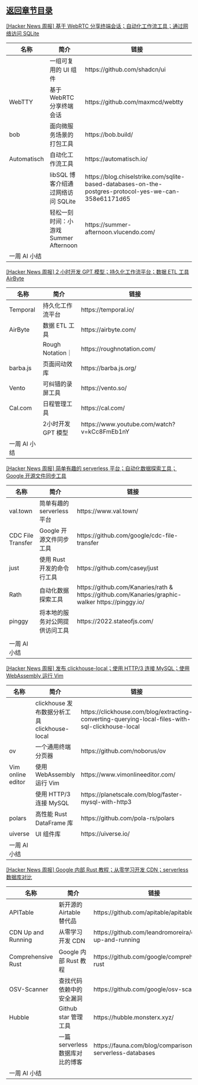 ## [返回章节目录](../2023Q1-Hacker-News.md)


[[Hacker News 周报] 基于 WebRTC 分享终端会话；自动化工作流工具；通过网络访问
SQLite](https://www.bilibili.com/video/BV1Y8411371f)

<table>
  <theader>
    <th>名称</th>
    <th>简介</th>
    <th>链接</th>
  </theader><tbody>
    <tr>
      <td></td>
      <td>一组可复用的 UI 组件</td>
      <td>https://github.com/shadcn/ui</td>
    </tr><tr>
      <td>WebTTY</td>
      <td>基于 WebRTC 分享终端会话</td>
      <td>https://github.com/maxmcd/webtty</td>
    </tr><tr>
      <td>bob</td>
      <td>面向微服务场景的打包工具</td>
      <td>https://bob.build/</td>
    </tr><tr>
      <td>Automatisch</td>
      <td>自动化工作流工具</td>
      <td>https://automatisch.io/</td>
    </tr><tr>
      <td></td>
      <td>libSQL 博客介绍通过网络访问 SQLite</td>
      <td>https://blog.chiselstrike.com/sqlite-based-databases-on-the-postgres-protocol-yes-we-can-358e61171d65</td>
    </tr><tr>
      <td></td>
      <td>轻松一刻时间：小游戏 Summer Afternoon</td>
      <td>https://summer-afternoon.vlucendo.com/</td>
    </tr><tr>
      <td>一周 AI 小结</td>
      <td></td>
      <td></td>
    </tr>
  </tbody>
</table>

[[Hacker News 周报] 2 小时开发 GPT 模型；持久化工作流平台；数据 ETL 工具
AirByte](https://www.bilibili.com/video/BV1C24y1r7yJ)

<table>
  <theader>
    <th>名称</th>
    <th>简介</th>
    <th>链接</th>
  </theader><tbody>
    <tr>
      <td>Temporal</td>
      <td>持久化工作流平台</td>
      <td>https://temporal.io/</td>
    </tr><tr>
      <td>AirByte</td>
      <td>数据 ETL 工具</td>
      <td>https://airbyte.com/</td>
    </tr><tr>
      <td></td>
      <td>Rough Notation｜</td>
      <td>https://roughnotation.com/</td>
    </tr><tr>
      <td>barba.js</td>
      <td>页面间动效库</td>
      <td>https://barba.js.org/</td>
    </tr><tr>
      <td>Vento</td>
      <td>可纠错的录屏工具</td>
      <td>https://vento.so/</td>
    </tr><tr>
      <td>Cal.com</td>
      <td>日程管理工具</td>
      <td>https://cal.com/</td>
    </tr><tr>
      <td></td>
      <td>2小时开发 GPT 模型</td>
      <td>https://www.youtube.com/watch?v=kCc8FmEb1nY</td>
    </tr><tr>
      <td>一周 AI 小结</td>
      <td></td>
      <td></td>
    </tr>
  </tbody>
</table>

[[Hacker News 周报] 简单有趣的 serverless 平台；自动化数据探索工具；Google
开源文件同步工具](https://www.bilibili.com/video/BV1784y1h7eq)

<table>
  <theader>
    <th>名称</th>
    <th>简介</th>
    <th>链接</th>
  </theader><tbody>
    <tr>
      <td>val.town</td>
      <td>简单有趣的 serverless 平台</td>
      <td>https://www.val.town/</td>
    </tr><tr>
      <td>CDC File Transfer</td>
      <td>Google 开源文件同步工具</td>
      <td>https://github.com/google/cdc-file-transfer</td>
    </tr><tr>
      <td>just</td>
      <td>使用 Rust 开发的命令行工具</td>
      <td>https://github.com/casey/just</td>
    </tr><tr>
      <td>Rath</td>
      <td>自动化数据探索工具</td>
      <td>https://github.com/Kanaries/rath &
        https://github.com/Kanaries/graphic-walker https://pinggy.io/</td>
    </tr><tr>
      <td>pinggy</td>
      <td>将本地的服务对公网提供访问工具</td>
      <td>https://2022.stateofjs.com/</td>
    </tr><tr>
      <td></td>
      <td></td>
      <td></td>
    </tr><tr>
      <td>一周 AI 小结</td>
      <td></td>
      <td></td>
    </tr>
  </tbody>
</table>

[[Hacker News 周报] 发布 clickhouse-local；使用 HTTP/3 连接 MySQL；使用 WebAssembly 运行
Vim](https://www.bilibili.com/video/BV1ad4y1E7SC)

<table>
  <theader>
    <th>名称</th>
    <th>简介</th>
    <th>链接</th>
  </theader><tbody>
    <tr>
      <td></td>
      <td>clickhouse 发布数据分析工具 clickhouse-local</td>
      <td>https://clickhouse.com/blog/extracting-converting-querying-local-files-with-sql-clickhouse-local</td>
    </tr><tr>
      <td>ov</td>
      <td>一个通用终端分页器</td>
      <td>https://github.com/noborus/ov</td>
    </tr><tr>
      <td>Vim online editor</td>
      <td>使用 WebAssembly 运行 Vim</td>
      <td>https://www.vimonlineeditor.com/</td>
    </tr><tr>
      <td></td>
      <td>使用 HTTP/3 连接 MySQL</td>
      <td>https://planetscale.com/blog/faster-mysql-with-http3</td>
    </tr><tr>
      <td>polars</td>
      <td>高性能 Rust DataFrame 库</td>
      <td>https://github.com/pola-rs/polars</td>
    </tr><tr>
      <td>uiverse</td>
      <td>UI 组件库</td>
      <td>https://uiverse.io/</td>
    </tr><tr>
      <td>一周 AI 小结</td>
      <td></td>
      <td></td>
    </tr>
  </tbody>
</table>

[[Hacker News 周报] Google 内部 Rust 教程；从零学习开发 CDN；serverless
数据库对比](https://www.bilibili.com/video/BV1pM411y72o)

<table>
  <theader>
    <th>名称</th>
    <th>简介</th>
    <th>链接</th>
  </theader><tbody>
    <tr>
      <td>APITable</td>
      <td>新开源的 Airtable 替代品</td>
      <td>https://github.com/apitable/apitable</td>
    </tr><tr>
      <td>CDN Up and Running</td>
      <td>从零学习开发 CDN</td>
      <td>https://github.com/leandromoreira/cdn-up-and-running</td>
    </tr><tr>
      <td>Comprehensive Rust</td>
      <td>Google 内部 Rust 教程</td>
      <td>https://github.com/google/comprehensive-rust</td>
    </tr><tr>
      <td>OSV-Scanner</td>
      <td>查找代码依赖中的安全漏洞</td>
      <td>https://github.com/google/osv-scanner</td>
    </tr><tr>
      <td>Hubble</td>
      <td>Github star 管理工具</td>
      <td>https://hubble.monsterx.xyz/</td>
    </tr><tr>
      <td></td>
      <td>一篇 serverless 数据库对比的博客</td>
      <td>https://fauna.com/blog/comparison-of-serverless-databases</td>
    </tr><tr>
      <td>一周 AI 小结</td>
      <td></td>
      <td></td>
    </tr>
  </tbody>
</table>